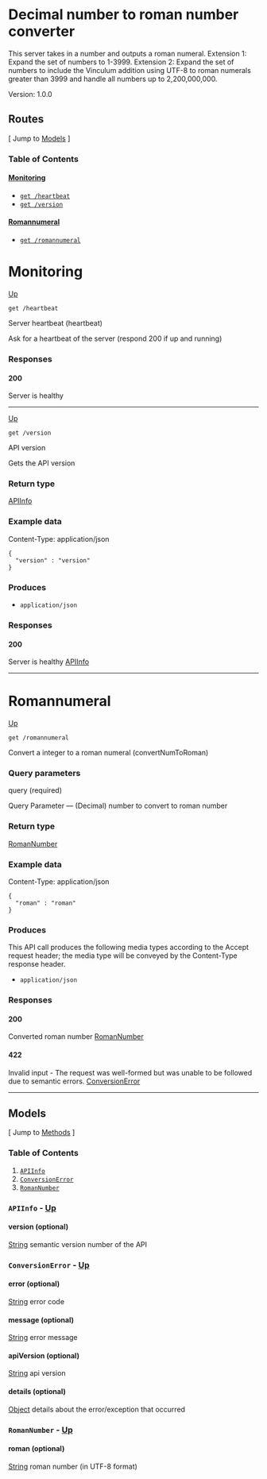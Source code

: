 Decimal number to roman number converter
========================================

This server takes in a number and outputs a roman numeral. 
Extension 1: Expand the set of numbers to 1-3999. 
Extension 2: Expand the set of numbers to include the Vinculum addition using UTF-8 to roman numerals greater than 3999 and handle all numbers up to 2,200,000,000.

Version: 1.0.0


Routes
-------

\[ Jump to [Models](#__Models) \]

### Table of Contents

#### [Monitoring](#Monitoring)

*   [`get /heartbeat`](#heartbeat)
*   [`get /version`](#version)

#### [Romannumeral](#Romannumeral)

*   [`get /romannumeral`](#convertNumToRoman)

Monitoring
==========

[Up](#__Methods)

    get /heartbeat

Server heartbeat (heartbeat)

Ask for a heartbeat of the server (respond 200 if up and running)

### Responses

#### 200

Server is healthy[](#)

* * *

[Up](#__Methods)

    get /version

API version

Gets the API version

### Return type

[APIInfo](#APIInfo)

### Example data

Content-Type: application/json

    {
      "version" : "version"
    }

### Produces

*   `application/json`

### Responses

#### 200

Server is healthy [APIInfo](#APIInfo)

* * *

Romannumeral
============

[Up](#__Methods)

    get /romannumeral

Convert a integer to a roman numeral (convertNumToRoman)

### Query parameters

query (required)

Query Parameter — (Decimal) number to convert to roman number

### Return type

[RomanNumber](#RomanNumber)

### Example data

Content-Type: application/json

    {
      "roman" : "roman"
    }

### Produces

This API call produces the following media types according to the Accept request header; the media type will be conveyed by the Content-Type response header.

*   `application/json`

### Responses

#### 200

Converted roman number [RomanNumber](#RomanNumber)

#### 422

Invalid input - The request was well-formed but was unable to be followed due to semantic errors. [ConversionError](#ConversionError)

* * *

Models
------

\[ Jump to [Methods](#__Methods) \]

### Table of Contents

1.  [`APIInfo`](#APIInfo)
2.  [`ConversionError`](#ConversionError)
3.  [`RomanNumber`](#RomanNumber)

### `APIInfo` - [Up](#__Models)

#### version (optional)

[String](#string) semantic version number of the API

### `ConversionError` - [Up](#__Models)

#### error (optional)

[String](#string) error code

#### message (optional)

[String](#string) error message

#### apiVersion (optional)

[String](#string) api version

#### details (optional)

[Object](#object) details about the error/exception that occurred

### `RomanNumber` - [Up](#__Models)

#### roman (optional)

[String](#string) roman number (in UTF-8 format)